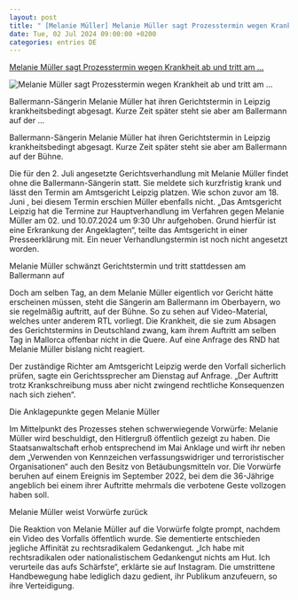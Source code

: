```yaml
---
layout: post
title: " [Melanie Müller] Melanie Müller sagt Prozesstermin wegen Krankheit ab und tritt am ..."
date: Tue, 02 Jul 2024 09:00:00 +0200
categories: entries DE
---
```

[Melanie Müller sagt Prozesstermin wegen Krankheit ab und tritt am ...](https://www.focus.de/kultur/stars/melanie-mueller-sagt-gerichtstermin-wegen-krankheit-ab-und-tritt-am-ballermann-auf_id_260099888.html)

![Melanie Müller sagt Prozesstermin wegen Krankheit ab und tritt am ...](https://p6.focus.de/img/fotos/id_260099906/melanie-mueller-schwaenzt-zum-zweiten-mal-ihren-hitlergruss-prozess.jpg?im=Crop%3D%280%2C210%2C3464%2C1732%29%3BResize%3D%281200%2C627%29&impolicy=perceptual&quality=mediumHigh&hash=cba2a3b19141ea5c27b1e0357ac4a8c0afafc3e4d1f03d14eedc8171daddfffe)

Ballermann-Sängerin Melanie Müller hat ihren Gerichtstermin in Leipzig krankheitsbedingt abgesagt. Kurze Zeit später steht sie aber am Ballermann auf der ...

Ballermann-Sängerin Melanie Müller hat ihren Gerichtstermin in Leipzig krankheitsbedingt abgesagt. Kurze Zeit später steht sie aber am Ballermann auf der Bühne.

Die für den 2. Juli angesetzte Gerichtsverhandlung mit Melanie Müller findet ohne die Ballermann-Sängerin statt. Sie meldete sich kurzfristig krank und lässt den Termin am Amtsgericht Leipzig platzen. Wie schon zuvor am 18. Juni , bei diesem Termin erschien Müller ebenfalls nicht. „Das Amtsgericht Leipzig hat die Termine zur Hauptverhandlung im Verfahren gegen Melanie Müller am 02. und 10.07.2024 um 9:30 Uhr aufgehoben. Grund hierfür ist eine Erkrankung der Angeklagten“, teilte das Amtsgericht in einer Presseerklärung mit. Ein neuer Verhandlungstermin ist noch nicht angesetzt worden.

Melanie Müller schwänzt Gerichtstermin und tritt stattdessen am Ballermann auf

Doch am selben Tag, an dem Melanie Müller eigentlich vor Gericht hätte erscheinen müssen, steht die Sängerin am Ballermann im Oberbayern, wo sie regelmäßig auftritt, auf der Bühne. So zu sehen auf Video-Material, welches unter anderem RTL vorliegt. Die Krankheit, die sie zum Absagen des Gerichtstermins in Deutschland zwang, kam ihrem Auftritt am selben Tag in Mallorca offenbar nicht in die Quere. Auf eine Anfrage des RND hat Melanie Müller bislang nicht reagiert.

Der zuständige Richter am Amtsgericht Leipzig werde den Vorfall sicherlich prüfen, sagte ein Gerichtssprecher am Dienstag auf Anfrage. „Der Auftritt trotz Krankschreibung muss aber nicht zwingend rechtliche Konsequenzen nach sich ziehen“.

Die Anklagepunkte gegen Melanie Müller

Im Mittelpunkt des Prozesses stehen schwerwiegende Vorwürfe: Melanie Müller wird beschuldigt, den Hitlergruß öffentlich gezeigt zu haben. Die Staatsanwaltschaft erhob entsprechend im Mai Anklage und wirft ihr neben dem „Verwenden von Kennzeichen verfassungswidriger und terroristischer Organisationen“ auch den Besitz von Betäubungsmitteln vor. Die Vorwürfe beruhen auf einem Ereignis im September 2022, bei dem die 36-Jährige angeblich bei einem ihrer Auftritte mehrmals die verbotene Geste vollzogen haben soll.

Melanie Müller weist Vorwürfe zurück

Die Reaktion von Melanie Müller auf die Vorwürfe folgte prompt, nachdem ein Video des Vorfalls öffentlich wurde. Sie dementierte entschieden jegliche Affinität zu rechtsradikalem Gedankengut. „Ich habe mit rechtsradikalen oder nationalistischem Gedankengut nichts am Hut. Ich verurteile das aufs Schärfste“, erklärte sie auf Instagram. Die umstrittene Handbewegung habe lediglich dazu gedient, ihr Publikum anzufeuern, so ihre Verteidigung.

